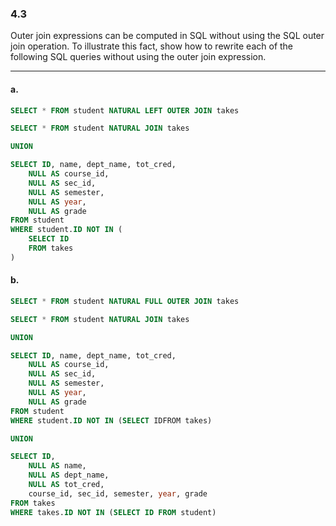 ### 4.3

Outer join expressions can be computed in SQL without using the SQL outer join operation. To illustrate this fact, show how to rewrite each of the following SQL queries without using the outer join expression.

---
#### a.

```SQL
SELECT * FROM student NATURAL LEFT OUTER JOIN takes
```

```SQL
SELECT * FROM student NATURAL JOIN takes

UNION

SELECT ID, name, dept_name, tot_cred, 
    NULL AS course_id, 
    NULL AS sec_id,
    NULL AS semester,
    NULL AS year,
    NULL AS grade
FROM student 
WHERE student.ID NOT IN (
    SELECT ID
    FROM takes
)
```
#### b.
```SQL
SELECT * FROM student NATURAL FULL OUTER JOIN takes
```

```SQL
SELECT * FROM student NATURAL JOIN takes

UNION

SELECT ID, name, dept_name, tot_cred, 
    NULL AS course_id, 
    NULL AS sec_id,
    NULL AS semester,
    NULL AS year,
    NULL AS grade
FROM student 
WHERE student.ID NOT IN (SELECT IDFROM takes)

UNION

SELECT ID,
    NULL AS name,
    NULL AS dept_name,
    NULL AS tot_cred,
    course_id, sec_id, semester, year, grade
FROM takes
WHERE takes.ID NOT IN (SELECT ID FROM student)
```
























